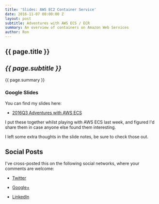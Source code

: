 ```yaml
---
title: 'Slides: AWS EC2 Container Service'
date: 2016-11-07 00:00:00 Z
layout: post
subtitle: Adventures with AWS ECS / ECR
summary: An overview of containers on Amazon Web Services
author: Ron
---
```


## {{ page.title }}


## _{{ page.subtitle }}_

{{ page.summary }}


### Google Slides

You can find my slides here:

-   [2016Q3 Adventures with AWS ECS](https://docs.google.com/presentation/d/1xEJuQ7JL-xyZD5Q6Y2lqSK2Cznwfefxl10ifGCYbepg/edit)

I put these together whilst playing with AWS ECS last week,
and figured I'd share them in case anyone else found them interesting.

I left some extra thoughts in the slide notes,
be sure to check those out.


## Social Posts

I've cross-posted this on the following social networks, where your comments are welcome:

-   [Twitter](https://twitter.com/jokeyrhyme/status/795531775493619713)

-   [Google+](https://plus.google.com/+RonWaldon/posts/KzP1RC6SPZ5)

-   [LinkedIn](https://www.linkedin.com/hp/update/6201297409205764096)
